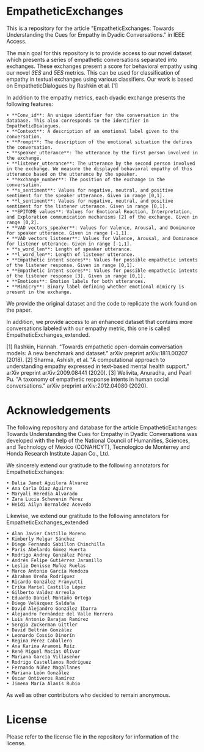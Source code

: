 # EmpatheticExchanges

This is a repository for the article "EmpatheticExchanges: Towards Understanding the Cues for Empathy in Dyadic Conversations." in IEEE Access.

The main goal for this repository is to provide access to our novel dataset which presents a series of empathetic conversations separated into exchanges. These exchanges present a score for behavioral empathy using our novel *3ES* and *5ES* metrics. This can be used for classification of empathy in textual exchanges using various classifiers. Our work is based on EmpatheticDialogues by Rashkin et al. [1]

In addition to the empathy metrics, each dyadic exchange presents the following features:

    • **Conv_id**: An unique identifier for the conversation in the database. This also corresponds to the identifier in EmpatheticDialogues.
    • **Context**: A description of an emotional label given to the conversation.
    • **Prompt**: The description of the emotional situation the defines the conversation.
    • **speaker_utterance**: The utterance by the first person involved in the exchange.
    • **listener_utterance**: The utterance by the second person involved in the exchange. We measure the displayed behavioral empathy of this utterance based on the utterance by the speaker.
    • **exchange_number**: The position of the exchange in the conversation.
    • **s_sentiment**: Values for negative, neutral, and positive sentiment for the speaker utterance. Given in range [0,1].
    • **l_sentiment**: Values for negative, neutral, and positive sentiment for the listener utterance. Given in range [0,1].
    • **EPITOME values**: Values for Emotional Reaction, Interpretation, and Exploration communication mechanisms [2] of the exchange. Given in range [0,2].
    • **VAD vectors_speaker**: Values for Valence, Arousal, and Dominance for speaker utterance. Given in range [-1,1].
    • **VAD vectors_listener**: Values for Valence, Arousal, and Dominance for listener utterance. Given in range [-1,1].
    • **s_word_len**: Length of speaker utterance.
    • **l_word_len**: Length of listener utterance.
    • **Empathetic intent scores**: Values for possible empathetic intents of the listener response. Given in range [0,1].
    • **Empathetic intent scores**: Values for possible empathetic intents of the listener response [3]. Given in range [0,1].
    • **Emotions**: Emotion labels for both utterances.
    • **Mimicry**: Binary label defining whether emotional mimicry is present in the exchange.


We provide the original dataset and the code to replicate the work found on the paper.

In addition, we provide access to an enhanced dataset that contains more conversations labeled with our empathy metric, this one is called EmpatheticExchanges_extended.

[1] Rashkin, Hannah. "Towards empathetic open-domain conversation models: A new benchmark and dataset." arXiv preprint arXiv:1811.00207 (2018).
[2] Sharma, Ashish, et al. "A computational approach to understanding empathy expressed in text-based mental health support." arXiv preprint arXiv:2009.08441 (2020).
[3] Welivita, Anuradha, and Pearl Pu. "A taxonomy of empathetic response intents in human social conversations." arXiv preprint arXiv:2012.04080 (2020).


# Acknowledgements

The following repository and database for the article EmpatheticExchanges: Towards Understanding the Cues for Empathy in Dyadic Conversations was developed with the help of the National Council of Humanities, Sciences, and Technology of Mexico (CONAHCYT),  Tecnologico de Monterrey and Honda Research Institute Japan Co., Ltd.

 We sincerely extend our gratitude to the following annotators for EmpatheticExchanges:

    • Dalia Janet Aguilera Álvarez
    • Ana Carla Díaz Aguirre
    • Maryali Heredia Alvarado
    • Zara Lucia Schevenin Pérez
    • Heidi Ailyn Bernaldez Acevedo

Likewise, we extend our gratitude to the following annotators for EmpatheticExchanges_extended

    • Alan Javier Castillo Moreno
    • Kimberly Melgar Sánchez
    • Diego Fernando Sabillon Chinchilla
    • París Abelardo Gómez Huerta
    • Rodrigo Andrey González Pérez
    • Andrés Felipe Gutiérrez Jaramillo
    • Leslie Denisse Muñoz Ruelas
    • Marco Antonio García Mendoza
    • Abraham Ureña Rodríguez
    • Ricardo González Franyutti
    • Erika Mariel Castillo López
    • Gilberto Valdez Arreola
    • Eduardo Daniel Montaño Ortega
    • Diego Velázquez Saldaña
    • David Alejandro González Ibarra
    • Alejandro Fernández del Valle Herrera
    • Luis Antonio Barajas Ramírez
    • Sergio Zuckerman Gittler
    • David Beltrán González
    • Leonardo Cossio Dinorín
    • Regina Pérez Caballero
    • Ana Karina Aramoni Ruíz
    • René Miguel Macías Olívar
    • Mariana García Villaseñor
    • Rodrigo Castellanos Rodríguez
    • Fernando Núñez Magallanes
    • Mariana León González
    • Óscar Ontiveros Ramírez
    • Jimena María Alanís Rubio

As well as other contributors who decided to remain anonymous.

# License

Please refer to the license file in the repository for information of the license.
